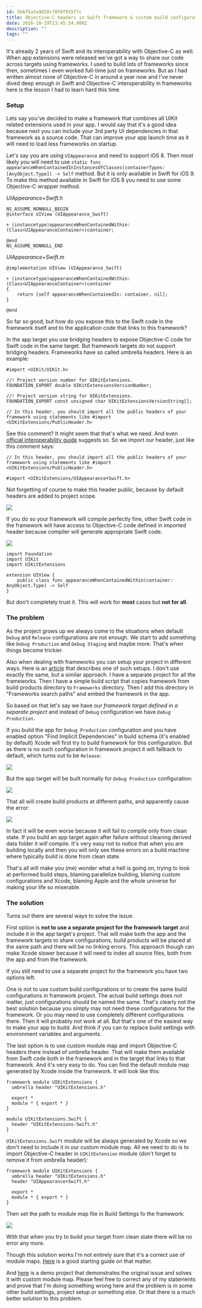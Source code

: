 ```yaml
---
id: 5b6f5a3a9d28c70f0f015f7c
title: Objective-C headers in Swift framework & custom build configurations
date: 2016-10-29T13:45:54.000Z
description: ""
tags: ""
---
```


It's already 2 years of Swift and its interoperability with Objective-C as well. When app extensions were released we've got a way to share our code across targets using frameworks. I used to build lots of frameworks since then, sometimes I even worked full-time just on frameworks. But as I had written almost none of Objective-C in around a year now and I've never dived deep enough in Swift and Objective-C interoperability in frameworks here is the lesson I had to learn hard this time.

<!-- description -->

### Setup

Lets say you've decided to make a framework that combines all UIKit related extensions used in your app. I would say that it's a good idea because next you can include your 3rd party UI dependencies in that framework as a source code. That can improve your app launch time as it will need to load less frameworks on startup.

Let's say you are using `UIAppearance` and need to support iOS 8. Then most likely you will need to use `static func appearanceWhenContainedInInstancesOfClasses(containerTypes: [AnyObject.Type]) -> Self` method. But it is only available in Swift for iOS 9. To make this method available in Swift for iOS 8 you need to use some Objective-C wrapper method.

_UIAppearance+Swift.h_

    NS_ASSUME_NONNULL_BEGIN
    @interface UIView (UIAppearance_Swift)
    
    + (instancetype)appearanceWhenContainedWithin:(Class<UIAppearanceContainer>)container;
    
    @end
    NS_ASSUME_NONNULL_END

_UIAppearance+Swift.m_

    @implementation UIView (UIAppearance_Swift)
    
    + (instancetype)appearanceWhenContainedWithin:(Class<UIAppearanceContainer>)container
    {
        return [self appearanceWhenContainedIn: container, nil];
    }
    
    @end
    

So far so good, but how do you expose this to the Swift code in the framework itself and to the application code that links to this framework?

In the app target you use bridging headers to expose Objective-C code for Swift code in the same target. But framework targets do not support bridging headers. Frameworks have so called umbrella headers. Here is an example:

    #import <UIKit/UIKit.h>
    
    //! Project version number for UIKitExtensions.
    FOUNDATION_EXPORT double UIKitExtensionsVersionNumber;
    
    //! Project version string for UIKitExtensions.
    FOUNDATION_EXPORT const unsigned char UIKitExtensionsVersionString[];
    
    // In this header, you should import all the public headers of your framework using statements like #import <UIKitExtensions/PublicHeader.h>

See this comment? It might seem that that's what we need. And even [official interoperability guide](https://developer.apple.com/library/content/documentation/Swift/Conceptual/BuildingCocoaApps/MixandMatch.html) suggests so. So we import our header, just like this comment says:

    // In this header, you should import all the public headers of your framework using statements like #import <UIKitExtensions/PublicHeader.h>
    
    #import <UIKitExtensions/UIAppearance+Swift.h>

Not forgetting of course to make this header public, because by default headers are added to project scope.

![](/content/images/2016/10/--------------2016-10-29---12-57-42.png)

If you do so your framework will compile perfectly fine, other Swift code in the framework will have access to Objective-C code defined in imported header because compiler will generate appropriate Swift code.

![](/content/images/2016/10/--------------2016-10-29---12-14-00.png)

    import Foundation
    import UIKit
    import UIKitExtensions
    
    extension UIView {
        public class func appearanceWhenContainedWithin(container: AnyObject.Type) -> Self
    }

But don't completely trust it. This will work for **most** cases but **not for all**.

### The problem

As the project grows up we always come to the situations when default `Debug` and `Release` configurations are not enough. We start to add something like `Debug Production` and `Debug Staging` and maybe more. That's when things become trickier.

Also when dealing with frameworks you can setup your project in different ways. Here is an [article](https://blog.automatic.com/xcode-can-handle-your-scale-speeding-up-your-workflow-with-prebuilt-frameworks-f7c6e4499545#.vrvulec9u) that describes one of such setups. I don't use exactly the same, but a similar approach. I have a separate project for all the frameworks. Then I have a simple build script that copies framework from build products directory to `Frameworks` directory. Then I add this directory in "Frameworks search paths" and embed the framework in the app.

So based on that let's say we have our _framework target defined in a separate project_ and instead of `Debug` configuration we have _`Debug Production`_.

If you build the app for `Debug Production` configuration and you have enabled option "Find Implicit Dependencies" in build schema (it's enabled by default) Xcode will first try to build framework for this configuration. But as there is no such configuration in framework project it will fallback to default, which turns out to be `Release`:

![](/content/images/2016/10/--------------2016-10-29---14-54-07.png)

But the app target will be built normally for `Debug Production` configuration:

![](/content/images/2016/10/--------------2016-10-29---14-59-53.png)

That all will create build products at different paths, and apparently cause the error:

![](/content/images/2016/10/--------------2016-10-29---15-02-02.png)

In fact it will be even worse because it will fail to compile only from clean state. If you build an app target again after failure without cleaning derived data folder it _will_ compile. It's very easy not to notice that when you are building locally and then you will only see these errors on a build machine where typically build is done from clean state.

That's all will make you (me) wonder what a hell is going on, trying to look at performed build steps, blaming parallelize building, blaming custom configurations and Xcode, blaming Apple and the whole universe for making your life so miserable.

### The solution

Turns out there are several ways to solve the issue.

First option is **not to use a separate project for the framework target** and include it in the app target's project. That will make both the app and the framework targets to share configurations, build products will be placed at the same path and there will be no linking errors. This approach though can make Xcode slower because it will need to index all source files, both from the app and from the framework.

If you still need to use a separate project for the framework you have two options left.

One is not to use custom build configurations or to create the same build configurations in framework project. The actual build settings does not matter, just configurations should be named the same. That's clearly not the best solution because you simply may not need these configurations for the framework. Or you may need to use completely different configurations there. Then it will probably not work at all. But that's one of the easiest way to make your app to build. And think if you can to replace build settings with environment variables and arguments.

The last option is to use custom module map and import Objective-C headers there instead of umbrella header. That will make them available from Swift code both in the framework and in the target that links to that framework. And it's very easy to do. You can find the default module map generated by Xcode inside the framework. It will look like this:

    framework module UIKitExtensions {
      umbrella header "UIKitExtensions.h"
    
      export *
      module * { export * }
    }
    
    module UIKitExtensions.Swift {
      header "UIKitExtensions-Swift.h"
    }

`UIKitExtensions.Swift` module will be always generated by Xcode so we don't need to include it in our custom module map. All we need to do is to import Objective-C header in `UIKitExtension` module (don't forget to remove it from umbrella header):

    framework module UIKitExtensions {
      umbrella header "UIKitExtensions.h"
      header "UIAppearance+Swift.h"
    
      export *
      module * { export * }
    }

Then set the path to module map file in Build Settings fo the framework:

![](/content/images/2016/10/--------------2016-10-29---16-12-20.png)

With that when you try to build your target from clean state there will be no error any more.

Though this solution works I'm not entirely sure that it's a correct use of module maps. [Here](http://nsomar.com/modular-framework-creating-and-using-them/) is a good starting guide on that matter.

And [here](https://github.com/ilyapuchka/MixedFramework) is a demo project that demonstrates the original issue and solves it with custom module map. Please feel free to correct any of my statements and prove that I'm doing something wrong here and the problem is in some other build settings, project setup or something else. Or that there is a much better solution to this problem.
